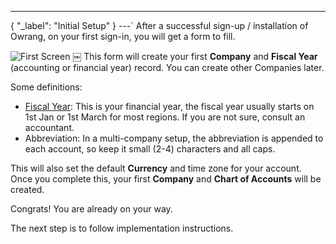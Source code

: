 ---
{
	"_label": "Initial Setup"
}
---`
After a successful sign-up / installation of Owrang, on your first sign-in, you will get a form to fill.

![First Screen](img/setup-first-screen.png)
￼
This form will create your first **Company** and **Fiscal Year** (accounting or financial year) record. You can create other Companies later.

Some definitions:

- [Fiscal Year](docs.user.knowledge.fiscal_year.html): This is your financial year, the fiscal year usually starts on 1st Jan or 1st March for most regions. If you are not sure, consult an accountant.
- Abbreviation: In a multi-company setup, the abbreviation is appended to each account, so keep it small (2-4) characters and all caps.

This will also set the default **Currency** and time zone for your account. Once you complete this, your first **Company** and **Chart of Accounts** will be created.

Congrats! You are already on your way.

The next step is to follow implementation instructions.